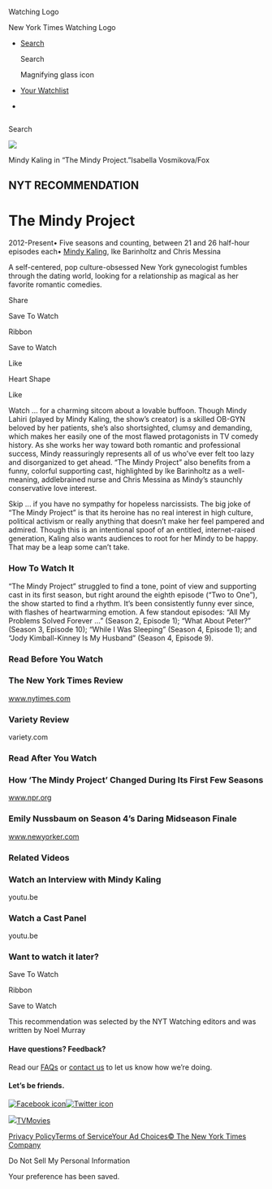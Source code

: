 <div id="react-root">

<div data-reactroot="" data-reactid="1" data-react-checksum="-1659110450">

<div class="App__app" data-reactid="2">

[](/watching)

<div class="NavBar__watchingLogo" data-reactid="5">

Watching Logo

New York Times Watching Logo

</div>

  - [<span class="NavBar__visibleDesktop" data-reactid="24">Search</span>](/watching/search)
    
    <div class="NavBar__visibleMobile" data-reactid="25">
    
    <div class="NavSearchIcon__navSearchIcon" data-reactid="26">
    
    Search
    
    Magnifying glass icon
    
    </div>
    
    </div>

  - <span data-reactid="33">[Your Watchlist](/watching/watchlist)</span>
    
    <div class="NavBar__navBarSubHead" data-reactid="36">
    
    </div>

  - 

<div role="main" data-reactid="41">

<div class="NavSearch__navSearch" data-reactid="42">

<div class="NavSearchAutocomplete__autocompleteAndButton" data-reactid="44">

<div class="NavSearchAutocomplete__inputWrapper" style="display:inline-block;" data-reactid="45">

</div>

</div>

Search

</div>

<div data-reactid="48">

<div class="narrowContainer RecommendationLayout__recommendation container" data-reactid="51">

<div class="RecommendationLayout__page clearfix" data-reactid="53">

<div class="row" data-reactid="54">

<div class="section RecommendationLayout__sectionContent RecommendationLayout__imageSection" data-reactid="55">

<div class="RecommendationLayout__imageCol col-md-8 col-md-push-4 col-sm-12" data-reactid="56">

<div data-reactid="57">

<div data-reactid="58">

<div class="CreditedMedia__watchedBadgeCreditedMediaContainer" data-reactid="59">

![](https://static01.nyt.com/images/2012/09/25/watching/the-mindy-project-watching-recommendation/the-mindy-project-watching-recommendation-videoSixteenByNineJumbo1600-v7.jpg)

</div>

<div class="CreditedMedia__creditAndCaption" data-reactid="63">

<span class="CreditedMedia__caption" data-reactid="64">Mindy Kaling in
“The Mindy
Project.”</span><span class="CreditedMedia__credit" data-reactid="65">Isabella
Vosmikova/Fox</span>

</div>

</div>

</div>

</div>

<div class="col-md-4 col-md-pull-8 col-sm-12" data-reactid="66">

<div class="Info__info" data-reactid="67">

## NYT RECOMMENDATION

# The Mindy Project

<div class="Info__subtitle" data-reactid="70">

<span class="Info__years" data-reactid="71">2012-Present</span><span class="Info__subtitleBullet" data-reactid="72">•
</span><span data-reactid="73">Five seasons and counting, between 21 and
26 half-hour episodes
each</span><span class="Info__subtitleBullet" data-reactid="74">•
</span><span data-reactid="75">[Mindy
Kaling](/watching/search?q=Mindy%20Kaling&actor=mindy-kaling), Ike
Barinholtz and Chris Messina</span>

</div>

A self-centered, pop culture-obsessed New York gynecologist fumbles
through the dating world, looking for a relationship as magical as her
favorite romantic comedies.

<div class="Info__actions" data-reactid="82">

<div class="NYTSocialShare__overlayTriggerContainer" data-reactid="83">

Share

<div class="NYTSocialShare__overlay" style="display:none;" data-reactid="85">

</div>

</div>

<div class="_sharedIconStyles__SVGiconContainer" data-reactid="87">

Save To Watch

Ribbon

</div>

<span class="SaveToWatchlistButton__buttonText" data-reactid="94">Save
to Watch</span>

<div class="_sharedIconStyles__SVGiconContainer" data-reactid="96">

Like

Heart Shape

</div>

<span class="LikeButton__buttonText" data-reactid="103">Like</span>

</div>

</div>

</div>

</div>

</div>

<div class="row" data-reactid="104">

<div class="section RecommendationLayout__sectionContent" data-reactid="105">

<div class="col-md-8 col-sm-12" data-reactid="106">

<div class="WatchIfs__watchIfs" data-reactid="107">

<div class="WatchIfs__watchIf" data-reactid="108">

<span class="WatchIfs__label" data-reactid="109">Watch ...
</span><span data-reactid="110">for a charming sitcom about a lovable
buffoon. Though Mindy Lahiri (played by Mindy Kaling, the show’s
creator) is a skilled OB-GYN beloved by her patients, she’s also
shortsighted, clumsy and demanding, which makes her easily one of the
most flawed protagonists in TV comedy history. As she works her way
toward both romantic and professional success, Mindy reassuringly
represents all of us who’ve ever felt too lazy and disorganized to get
ahead. “The Mindy Project” also benefits from a funny, colorful
supporting cast, highlighted by Ike Barinholtz as a well-meaning,
addlebrained nurse and Chris Messina as Mindy’s staunchly conservative
love interest.</span>

</div>

<div class="WatchIfs__watchIf" data-reactid="111">

<span class="WatchIfs__label" data-reactid="112">Skip ...
</span><span data-reactid="113">if you have no sympathy for hopeless
narcissists. The big joke of “The Mindy Project” is that its heroine has
no real interest in high culture, political activism or really anything
that doesn’t make her feel pampered and admired. Though this is an
intentional spoof of an entitled, internet-raised generation, Kaling
also wants audiences to root for her Mindy to be happy. That may be a
leap some can’t take.</span>

</div>

</div>

<div class="visible-small-screens" data-reactid="114">

</div>

</div>

<div class="RecommendationLayout__colRight col-md-4 col-sm-12" data-reactid="116">

<div class="visible-large-screens" data-reactid="117">

</div>

<div class="visible-large-screens" data-reactid="118">

</div>

</div>

</div>

</div>

<div class="row" data-reactid="121">

<div class="section RecommendationLayout__sectionContent" data-reactid="122">

</div>

</div>

<div data-reactid="124">

<div class="row" data-reactid="125">

<div class="RecommendationLayout__sectionContent col-md-8 col-sm-12" data-reactid="126">

<div data-reactid="127">

<div class="Recommendation__howToWatchSection" data-reactid="128">

### How To Watch It

<div class="Recommendation__howToWatch" data-reactid="130">

“The Mindy Project” struggled to find a tone, point of view and
supporting cast in its first season, but right around the eighth episode
(“Two to One”), the show started to find a rhythm. It’s been
consistently funny ever since, with flashes of heartwarming emotion. A
few standout episodes: “All My Problems Solved Forever …” (Season 2,
Episode 1); “What About Peter?” (Season 3, Episode 10); “While I Was
Sleeping” (Season 4, Episode 1); and “Jody Kimball-Kinney Is My Husband”
(Season 4, Episode 9).

</div>

</div>

<div data-reactid="131">

<div class="RelatedLinks__section" data-reactid="132">

### Read Before You Watch

<div data-reactid="134">

<div class="RelatedLinks__relatedLink" data-reactid="135">

[](http://www.nytimes.com/2012/09/25/arts/television/the-mindy-project-and-ben-and-kate-new-fox-series.html)

### The New York Times Review

<div class="RelatedLinks__relatedLinkSubtitle" data-reactid="138">

www.nytimes.com

</div>

</div>

<div class="RelatedLinks__relatedLink" data-reactid="139">

[](http://variety.com/2012/tv/reviews/the-mindy-project-1117948409/)

### Variety Review

<div class="RelatedLinks__relatedLinkSubtitle" data-reactid="142">

variety.com

</div>

</div>

</div>

</div>

<div class="RelatedLinks__section" data-reactid="143">

### Read After You Watch

<div data-reactid="145">

<div class="RelatedLinks__relatedLink" data-reactid="146">

[](http://www.npr.org/sections/monkeysee/2015/03/04/390690285/mindy-and-the-little-story-that-just-might-work)

### How ‘The Mindy Project’ Changed During Its First Few Seasons

<div class="RelatedLinks__relatedLinkSubtitle" data-reactid="149">

www.npr.org

</div>

</div>

<div class="RelatedLinks__relatedLink" data-reactid="150">

[](http://www.newyorker.com/culture/culture-desk/mindys-happy-ending)

### Emily Nussbaum on Season 4’s Daring Midseason Finale

<div class="RelatedLinks__relatedLinkSubtitle" data-reactid="153">

www.newyorker.com

</div>

</div>

</div>

</div>

<div class="RelatedLinks__section" data-reactid="154">

### Related Videos

<div data-reactid="156">

<div class="RelatedLinks__relatedLink" data-reactid="157">

[](https://youtu.be/Cik62wcbAE8)

### Watch an Interview with Mindy Kaling

<div class="RelatedLinks__relatedLinkSubtitle" data-reactid="160">

youtu.be

</div>

</div>

<div class="RelatedLinks__relatedLink" data-reactid="161">

[](https://youtu.be/rDaEnmN3lNI)

### Watch a Cast Panel

<div class="RelatedLinks__relatedLinkSubtitle" data-reactid="164">

youtu.be

</div>

</div>

</div>

</div>

</div>

</div>

</div>

</div>

<div class="row" data-reactid="165">

<div class="RecommendationLayout__sectionContent col-md-8 col-sm-12" data-reactid="166">

<div class="Recommendation__secondButton" data-reactid="167">

### Want to watch it later?

<div class="_sharedIconStyles__SVGiconContainer" data-reactid="170">

Save To Watch

Ribbon

</div>

<span class="SaveToWatchlistButton__buttonText" data-reactid="177">Save
to Watch</span>

</div>

</div>

</div>

<div class="row" data-reactid="178">

<div class="RecommendationLayout__sectionContent RecommendationLayout__noBorder col-md-8 col-sm-12" data-reactid="179">

<div class="Recommendation__footerText" data-reactid="180">

<div data-reactid="181">

This recommendation was selected by the NYT Watching editors and was
written by Noel Murray

</div>

</div>

</div>

</div>

</div>

<div class="row" data-reactid="182">

<div class="col-md-12 col-sm-12" data-reactid="183">

</div>

</div>

</div>

</div>

</div>

</div>

<div class="container" data-reactid="186">

<div class="row" data-reactid="187">

<div class="col-sm-6" data-reactid="188">

<div class="section Footer__footerBlock" data-reactid="189">

#### Have questions? Feedback?

<div class="Footer__promptSubtitle" data-reactid="191">

Read our [FAQs](//www.nytimes.com/2017/01/10/watching/faq.html "faq") or
[contact us](mailto:watchingcare@nytimes.com) to let us know how we’re
doing.

</div>

</div>

</div>

<div class="col-sm-6" data-reactid="198">

<div class="section Footer__footerBlock" data-reactid="199">

#### Let’s be friends.

<div class="Footer__social" data-reactid="201">

[![Facebook
icon](/watching/assets/web/img/footer_facebook_icon.48f8f0ac.svg)](https://www.facebook.com/nytwatching/ "facebook")[![Twitter
icon](/watching/assets/web/img/footer_twitter_icon.f138d306.svg)](https://twitter.com/watching "twitter")

</div>

</div>

</div>

</div>

</div>

<div class="container-fluid" data-reactid="206">

<div class="Footer__footerLinks" data-reactid="207">

<div class="row" data-reactid="208">

<div class="col-lg-6 col-md-12 col-sm-12" data-reactid="209">

<div class="Footer__bottomLinksLeft" data-reactid="210">

<span data-reactid="211">[![](/watching/assets/web/img/the-new-york-times.c0889830.svg)](//www.nytimes.com)</span><span data-reactid="214">[TV](//www.nytimes.com/section/arts/television)</span><span data-reactid="216">[Movies](//www.nytimes.com/section/movies)</span>

</div>

</div>

<div class="col-lg-6 col-md-12 col-sm-12" data-reactid="218">

<div class="Footer__bottomLinksRight" data-reactid="219">

<span data-reactid="220">[Privacy
Policy](//www.nytimes.com/content/help/rights/privacy/policy/privacy-policy.html)</span><span data-reactid="222">[Terms
of
Service](//www.nytimes.com/content/help/rights/terms/terms-of-service.html)</span><span data-reactid="224">[Your
Ad
Choices](//www.nytimes.com/content/help/rights/privacy/policy/privacy-policy.html#pp)</span><span data-reactid="226">[©
The New York Times Company](http://www.nytco.com/)</span>

</div>

</div>

<div data-reactid="228">

<span class="Footer__ccpa" data-reactid="229"><span>Do Not Sell My
Personal Information</span></span>

</div>

<div class="Snackbar__snackbar Snackbar__fadeOut" data-reactid="231">

<div class="Snackbar__content" role="status" data-reactid="232">

Your preference has been saved.

</div>

</div>

</div>

</div>

</div>

</div>

</div>

</div>
